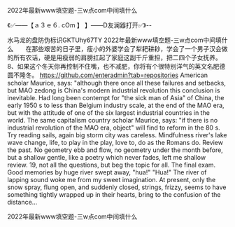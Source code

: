 2022年最新www填空题-三w点com中间填什么

《✅——【ａ３ｅ６. cOm 】 】——D友澜器打开✅》--

水马龙的盘防伪标识GKTUhy67TY
2022年最新www填空题-三w点com中间填什么　　在那些艰苦的日子里，瘦小的外婆学会了犁耙耕耖，学会了一个男子汉会做的所有农话，硬是用瘦弱的肩膀扛起了家庭这副千斤重担，把二四个子女抚养。
	8、如果这个冬天你再控制不住嘴，也不减肥，你将有个很特别洋气的英文名肥德圆不隆冬。
https://github.com/enteradmin?tab=repositories
American scholar Maurice, says: "although there once all these failures and setbacks, but MAO zedong is China's modern industrial revolution this conclusion is inevitable.
Had long been contempt for "the sick man of Asia" of China, the early 1950 s to less than Belgium industry scale, at the end of the MAO era, but with the attitude of one of the six largest industrial countries in the world.
The same capitalism country scholar Maurice, says: "if there is no industrial revolution of the MAO era, object" will find to reform in the 80 s.
Try reading sails, again big storm city was careless.
Mindfulness river's lake wave change, life, to play in the play, love to, do as the Romans do.
Review the past.
No geometry ebb and flow, no geometry under the month before, but a shallow gentle, like a poetry which never fades, left me shallow review.
19, not all the questions, but beg the topic for all.
The final exam.
Good memories by huge river swept away, "hua!"
"Hua!"
The river of lapping sound woke me from my sweet imagination.
At present, only the snow spray, flung open, and suddenly closed, strings, frizzy, seems to have something tightly wrapped up in their hearts, bring to the confusion of the distance...




2022年最新www填空题-三w点com中间填什么
